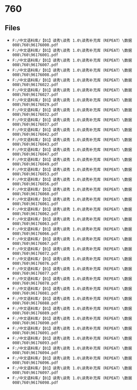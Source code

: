 # 760

## Files

- `F:/中文语料库/【01】读秀\读秀 1.0\读秀补充库（REPEAT）\数据008\760\96176000.pdf`
- `F:/中文语料库/【01】读秀\读秀 1.0\读秀补充库（REPEAT）\数据008\760\96176001.pdf`
- `F:/中文语料库/【01】读秀\读秀 1.0\读秀补充库（REPEAT）\数据008\760\96176007.pdf`
- `F:/中文语料库/【01】读秀\读秀 1.0\读秀补充库（REPEAT）\数据008\760\96176008.pdf`
- `F:/中文语料库/【01】读秀\读秀 1.0\读秀补充库（REPEAT）\数据008\760\96176022.pdf`
- `F:/中文语料库/【01】读秀\读秀 1.0\读秀补充库（REPEAT）\数据008\760\96176027.pdf`
- `F:/中文语料库/【01】读秀\读秀 1.0\读秀补充库（REPEAT）\数据008\760\96176029.pdf`
- `F:/中文语料库/【01】读秀\读秀 1.0\读秀补充库（REPEAT）\数据008\760\96176032.pdf`
- `F:/中文语料库/【01】读秀\读秀 1.0\读秀补充库（REPEAT）\数据008\760\96176037.pdf`
- `F:/中文语料库/【01】读秀\读秀 1.0\读秀补充库（REPEAT）\数据008\760\96176042.pdf`
- `F:/中文语料库/【01】读秀\读秀 1.0\读秀补充库（REPEAT）\数据008\760\96176043.pdf`
- `F:/中文语料库/【01】读秀\读秀 1.0\读秀补充库（REPEAT）\数据008\760\96176047.pdf`
- `F:/中文语料库/【01】读秀\读秀 1.0\读秀补充库（REPEAT）\数据008\760\96176049.pdf`
- `F:/中文语料库/【01】读秀\读秀 1.0\读秀补充库（REPEAT）\数据008\760\96176053.pdf`
- `F:/中文语料库/【01】读秀\读秀 1.0\读秀补充库（REPEAT）\数据008\760\96176056.pdf`
- `F:/中文语料库/【01】读秀\读秀 1.0\读秀补充库（REPEAT）\数据008\760\96176060.pdf`
- `F:/中文语料库/【01】读秀\读秀 1.0\读秀补充库（REPEAT）\数据008\760\96176061.pdf`
- `F:/中文语料库/【01】读秀\读秀 1.0\读秀补充库（REPEAT）\数据008\760\96176062.pdf`
- `F:/中文语料库/【01】读秀\读秀 1.0\读秀补充库（REPEAT）\数据008\760\96176063.pdf`
- `F:/中文语料库/【01】读秀\读秀 1.0\读秀补充库（REPEAT）\数据008\760\96176066.pdf`
- `F:/中文语料库/【01】读秀\读秀 1.0\读秀补充库（REPEAT）\数据008\760\96176067.pdf`
- `F:/中文语料库/【01】读秀\读秀 1.0\读秀补充库（REPEAT）\数据008\760\96176072.pdf`
- `F:/中文语料库/【01】读秀\读秀 1.0\读秀补充库（REPEAT）\数据008\760\96176076.pdf`
- `F:/中文语料库/【01】读秀\读秀 1.0\读秀补充库（REPEAT）\数据008\760\96176077.pdf`
- `F:/中文语料库/【01】读秀\读秀 1.0\读秀补充库（REPEAT）\数据008\760\96176078.pdf`
- `F:/中文语料库/【01】读秀\读秀 1.0\读秀补充库（REPEAT）\数据008\760\96176081.pdf`
- `F:/中文语料库/【01】读秀\读秀 1.0\读秀补充库（REPEAT）\数据008\760\96176088.pdf`
- `F:/中文语料库/【01】读秀\读秀 1.0\读秀补充库（REPEAT）\数据008\760\96176089.pdf`
- `F:/中文语料库/【01】读秀\读秀 1.0\读秀补充库（REPEAT）\数据008\760\96176090.pdf`
- `F:/中文语料库/【01】读秀\读秀 1.0\读秀补充库（REPEAT）\数据008\760\96176091.pdf`
- `F:/中文语料库/【01】读秀\读秀 1.0\读秀补充库（REPEAT）\数据008\760\96176093.pdf`
- `F:/中文语料库/【01】读秀\读秀 1.0\读秀补充库（REPEAT）\数据008\760\96176094.pdf`
- `F:/中文语料库/【01】读秀\读秀 1.0\读秀补充库（REPEAT）\数据008\760\96176096.pdf`
- `F:/中文语料库/【01】读秀\读秀 1.0\读秀补充库（REPEAT）\数据008\760\96176097.pdf`
- `F:/中文语料库/【01】读秀\读秀 1.0\读秀补充库（REPEAT）\数据008\760\96176098.pdf`
